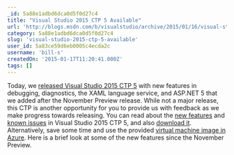 ```yaml
---
_id: 5a88e1adbd6dca0d5f0d27c4
title: "Visual Studio 2015 CTP 5 Available"
url: 'http://blogs.msdn.com/b/visualstudio/archive/2015/01/16/visual-studio-2015-cpt-5-now-available.aspx'
category: 5a88e1adbd6dca0d5f0d27c4
slug: 'visual-studio-2015-ctp-5-available'
user_id: 5a83ce59d6eb0005c4ecda2c
username: 'bill-s'
createdOn: '2015-01-17T11:20:41.000Z'
tags: []
---
```


Today, we <a href="http://go.microsoft.com/fwlink/?LinkId=400496" target="_blank">released Visual Studio 2015 CTP 5</a> with new features in debugging, diagnostics, the XAML language service, and ASP.NET 5 that we added after the November Preview release. While not a major release, this CTP is another opportunity for you to provide us with feedback as we make progress towards releasing. You can read about the <a href="http://www.visualstudio.com/en-us/news/vs2015-vs" target="_blank">new features</a> and <a href="http://go.microsoft.com/fwlink/?LinkId=400496">known issues</a> in Visual Studio 2015 CTP 5, and also <a href="http://go.microsoft.com/fwlink/?LinkId=400496">download it</a>. Alternatively, save some time and use the provided <a href="http://blogs.msdn.com/b/visualstudio/archive/2015/01/08/azure-virtual-machine-images-for-visual-studio.aspx">virtual machine image in Azure</a>. Here is a brief look at some of the new features since the November Preview.
